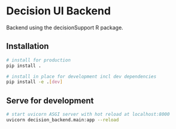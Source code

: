 # Decision UI Backend

Backend using the decisionSupport R package.

## Installation

```bash
# install for production
pip install .

# install in place for development incl dev dependencies
pip install -e .[dev]
```

## Serve for development

```bash
# start uvicorn ASGI server with hot reload at localhost:8000
uvicorn decision_backend.main:app --reload
```
